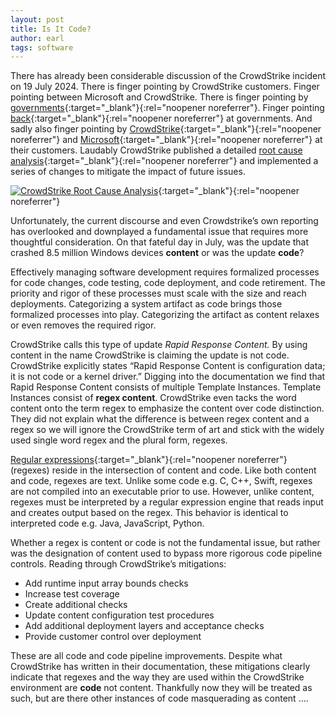 ```yaml
---
layout: post
title: Is It Code?
author: earl
tags: software
---
```

There has already been considerable discussion of the CrowdStrike incident on 19 July 2024. There is finger pointing by CrowdStrike customers. Finger pointing between Microsoft and CrowdStrike. There is finger pointing by [governments](https://apnews.com/article/crowdstrike-tech-outage-microsoft-windows-falcon-8fe725037ab975e011b2cfad67b17c0f){:target="_blank"}{:rel="noopener noreferrer"}. Finger pointing [back](https://www.theregister.com/2024/07/22/windows_crowdstrike_kernel_eu/){:target="_blank"}{:rel="noopener noreferrer"} at governments. And sadly also finger pointing by [CrowdStrike](https://www.theverge.com/2024/8/5/24213521/crowdstrike-refutes-blame-delta-outage-litigation){:target="_blank"}{:rel="noopener noreferrer"} and [Microsoft](https://www.cnn.com/2024/08/06/business/microsoft-crowdstrike-outage-delta/index.html){:target="_blank"}{:rel="noopener noreferrer"} at their customers. Laudably CrowdStrike published a detailed [root cause analysis](https://www.crowdstrike.com/wp-content/uploads/2024/08/Channel-File-291-Incident-Root-Cause-Analysis-08.06.2024.pdf){:target="_blank"}{:rel="noopener noreferrer"} and implemented a series of changes to mitigate the impact of future issues.

[![CrowdStrike Root Cause Analysis](/assets/img/2024-08-06-crowdstrike.jpg)](https://www.crowdstrike.com/wp-content/uploads/2024/08/Channel-File-291-Incident-Root-Cause-Analysis-08.06.2024.pdf){:target="_blank"}{:rel="noopener noreferrer"}

Unfortunately, the current discourse and even Crowdstrike’s own reporting has overlooked and downplayed a fundamental issue that requires more thoughtful consideration. On that fateful day in July, was the update that crashed 8.5 million Windows devices **content** or was the update **code**?

Effectively managing software development requires formalized processes for code changes, code testing, code deployment, and code retirement. The priority and rigor of these processes must scale with the size and reach deployments. Categorizing a system artifact as code brings those formalized processes into play. Categorizing the artifact as content relaxes or even removes the required rigor.

CrowdStrike calls this type of update _Rapid Response Content._ By using content in the name CrowdStrike is claiming the update is not code. CrowdStrike explicitly states “Rapid Response Content is configuration data; it is not code or a kernel driver.” Digging into the documentation we find that Rapid Response Content consists of multiple Template Instances. Template Instances consist of **regex content**. CrowdStrike even tacks the word content onto the term regex to emphasize the content over code distinction. They did not explain what the difference is between regex content and a regex so we will ignore the CrowdStrike term of art and stick with the widely used single word regex and the plural form, regexes.

[Regular expressions](https://en.wikipedia.org/wiki/Regular_expression){:target="_blank"}{:rel="noopener noreferrer"} (regexes) reside in the intersection of content and code. Like both content and code, regexes are text. Unlike some code e.g. C, C++, Swift, regexes are not compiled into an executable prior to use. However, unlike content, regexes must be interpreted by a regular expression engine that reads input and creates output based on the regex. This behavior is identical to interpreted code e.g. Java, JavaScript, Python.

Whether a regex is content or code is not the fundamental issue, but rather was the designation of content used to bypass more rigorous code pipeline controls. Reading through CrowdStrike’s mitigations:

- Add runtime input array bounds checks
- Increase test coverage
- Create additional checks
- Update content configuration test procedures
- Add additional deployment layers and acceptance checks
- Provide customer control over deployment

These are all code and code pipeline improvements. Despite what CrowdStrike has written in their documentation, these mitigations clearly indicate that regexes and the way they are used within the CrowdStrike environment are **code** not content. Thankfully now they will be treated as such, but are there other instances of code masquerading as content ….